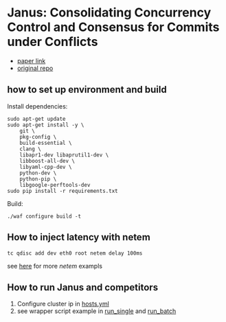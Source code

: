 # Janus: Consolidating Concurrency Control and Consensus for Commits under Conflicts

- [paper link](http://mpaxos.com/pub/janus-osdi16.pdf)
- [original repo](https://github.com/NYU-NEWS/janus)

## how to set up environment and build

Install dependencies:

```
sudo apt-get update
sudo apt-get install -y \
    git \
    pkg-config \
    build-essential \
    clang \
    libapr1-dev libaprutil1-dev \
    libboost-all-dev \
    libyaml-cpp-dev \
    python-dev \
    python-pip \
    libgoogle-perftools-dev
sudo pip install -r requirements.txt
```

Build:

```
./waf configure build -t
```


## How to inject latency with netem
```
tc qdisc add dev eth0 root netem delay 100ms
```
see [here](https://wiki.linuxfoundation.org/networking/netem) for more *netem* exampls

## How to run Janus and competitors

1. Configure cluster ip in [hosts.yml](config/hosts.yml)
2. see wrapper script example in [run_single](run_single.sh) and [run_batch](run_batch.sh)